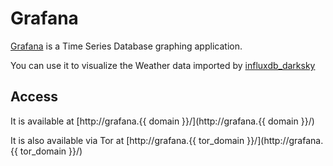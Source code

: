# Grafana

[Grafana](https://grafana.com/) is a Time Series Database graphing application.

You can use it to visualize the Weather data imported by [influxdb_darksky](software/influxdb_darksky)

## Access

It is available at [http://grafana.{{ domain }}/](http://grafana.{{ domain }}/)

It is also available via Tor at [http://grafana.{{ tor_domain }}/](http://grafana.{{ tor_domain }}/)